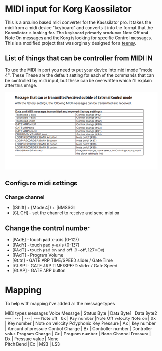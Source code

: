 # MIDI input for  Korg Kaossilator

This is a arduino based midi converter for the Kaossilator pro.  It takes the midi from a midi device "keyboard" and converts it into the format that the Kaossilator is looking for.  The keyboard primarly produces Note Off and Note On messages and the Korg is looking for specific Control messages.  This is a modified project that was orginaly designed for a [teensy](https://karg-music.blogspot.com/2015/11/play-kaossilator-pro-with-standard-midi.html).

## List of things that can be controller from MIDI IN

To use the MIDI in port you need to put your device into midi mode "mode 4". These  These are the default setting for each of the commands that can be controlled by midi input, but these can be overwritten which i'll explain after this image.

![alt text](./doc/ControllerCommandsTrimmed.png)



## Configure midi settings

### Change channel

* ([Shift] + [Mode 4]) + [NMSSG] 
* [GL.CH] - set the channel to receive and send mipi on

## Change the control number 
* [PAdE] - touch pad x-axis (0-127)
* [PAdY] - touch pad y-axis (0-127)
* [PAdT] - touch pad on and off (0=off, 127=On)
* [PAdT] - Program Volume
* [Gt.tn] - GATE ARP TIME/SPEED slider / Gate Time
* [Gt.SP] - GATE ARP TIME/SPEED slider / Gate Speed
* [Gt.AP] - GATE ARP button


# Mapping

To help with mapping i've added all the message types


MIDI types messages
Voice Message | Status Byte | Data Byte1 | Data Byte2
--- | --- | --- | --- 
Note off | 8x | Key number |Note Off velocity
Note on | 9x | Key number | Note on velocity
Polyphonic Key Pressure | Ax | Key number | Amount of pressure
Control Change | Bx | Controller number | Controller value
Program Change | Cx | Program number | None
Channel Pressure | Dx | Pressure value | None            
Pitch Bend | Ex | MSB | LSB
